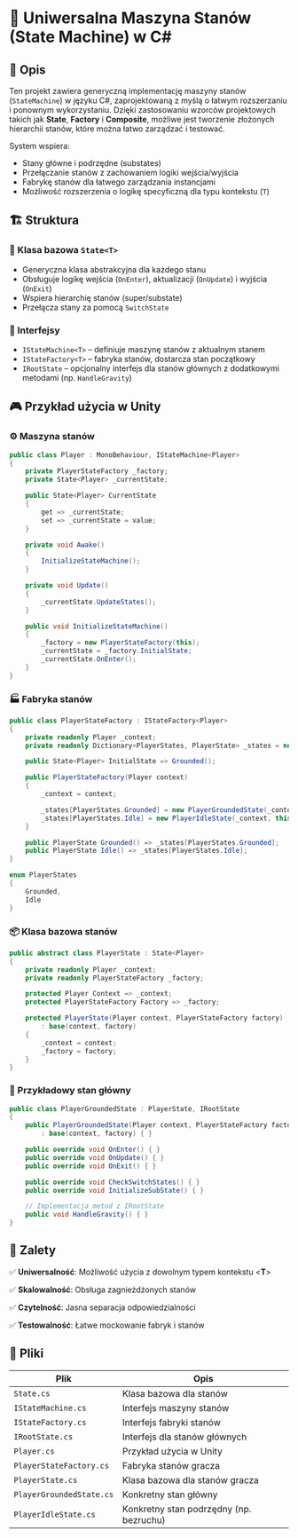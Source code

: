 # 🧠 Uniwersalna Maszyna Stanów (State Machine) w C#

## 📌 Opis

Ten projekt zawiera generyczną implementację maszyny stanów (`StateMachine`) w języku C#, zaprojektowaną z myślą o łatwym rozszerzaniu i ponownym wykorzystaniu. Dzięki zastosowaniu wzorców projektowych takich jak **State**, **Factory** i **Composite**, możliwe jest tworzenie złożonych hierarchii stanów, które można łatwo zarządzać i testować.

System wspiera:
- Stany główne i podrzędne (substates)
- Przełączanie stanów z zachowaniem logiki wejścia/wyjścia
- Fabrykę stanów dla łatwego zarządzania instancjami
- Możliwość rozszerzenia o logikę specyficzną dla typu kontekstu (`T`)

## 🏗️ Struktura

### 🔧 Klasa bazowa `State<T>`

- Generyczna klasa abstrakcyjna dla każdego stanu
- Obsługuje logikę wejścia (`OnEnter`), aktualizacji (`OnUpdate`) i wyjścia (`OnExit`)
- Wspiera hierarchię stanów (super/substate)
- Przełącza stany za pomocą `SwitchState`

### 🧬 Interfejsy

- `IStateMachine<T>` – definiuje maszynę stanów z aktualnym stanem
- `IStateFactory<T>` – fabryka stanów, dostarcza stan początkowy
- `IRootState` – opcjonalny interfejs dla stanów głównych z dodatkowymi metodami (np. `HandleGravity`)

## 🎮 Przykład użycia w Unity

### ⚙️ Maszyna stanów

```csharp
public class Player : MonoBehaviour, IStateMachine<Player>
{
    private PlayerStateFactory _factory;
    private State<Player> _currentState;

    public State<Player> CurrentState
    {
        get => _currentState;
        set => _currentState = value;
    }

    private void Awake()
    {
        InitializeStateMachine();
    }

    private void Update()
    {
        _currentState.UpdateStates();
    }

    public void InitializeStateMachine()
    {
        _factory = new PlayerStateFactory(this);
        _currentState = _factory.InitialState;
        _currentState.OnEnter();
    }
}
```

### 🏭 Fabryka stanów

```csharp
public class PlayerStateFactory : IStateFactory<Player>
{
    private readonly Player _context;
    private readonly Dictionary<PlayerStates, PlayerState> _states = new();

    public State<Player> InitialState => Grounded();

    public PlayerStateFactory(Player context)
    {
        _context = context;

        _states[PlayerStates.Grounded] = new PlayerGroundedState(_context, this);
        _states[PlayerStates.Idle] = new PlayerIdleState(_context, this);
    }

    public PlayerState Grounded() => _states[PlayerStates.Grounded];
    public PlayerState Idle() => _states[PlayerStates.Idle];
}

enum PlayerStates
{
    Grounded,
    Idle
}
```

### 📦 Klasa bazowa stanów

```csharp
public abstract class PlayerState : State<Player>
{
    private readonly Player _context;
    private readonly PlayerStateFactory _factory;

    protected Player Context => _context;
    protected PlayerStateFactory Factory => _factory;

    protected PlayerState(Player context, PlayerStateFactory factory)
        : base(context, factory)
    {
        _context = context;
        _factory = factory;
    }
}
```

### 🧩 Przykładowy stan główny

```csharp
public class PlayerGroundedState : PlayerState, IRootState
{
    public PlayerGroundedState(Player context, PlayerStateFactory factory)
        : base(context, factory) { }

    public override void OnEnter() { }
    public override void OnUpdate() { }
    public override void OnExit() { }

    public override void CheckSwitchStates() { }
    public override void InitializeSubState() { }

    // Implementacja metod z IRootState
    public void HandleGravity() { }
}

```

## 🚀 Zalety

✅ **Uniwersalność**: Możliwość użycia z dowolnym typem kontekstu <**T**>

✅ **Skalowalność**: Obsługa zagnieżdżonych stanów

✅ **Czytelność**: Jasna separacja odpowiedzialności

✅ **Testowalność**: Łatwe mockowanie fabryk i stanów

## 📁 Pliki

| Plik                     | Opis                                         |
|--------------------------|----------------------------------------------|
| `State.cs`               | Klasa bazowa dla stanów                      |
| `IStateMachine.cs`       | Interfejs maszyny stanów                     |
| `IStateFactory.cs`       | Interfejs fabryki stanów                     |
| `IRootState.cs`          | Interfejs dla stanów głównych                |
| `Player.cs`              | Przykład użycia w Unity                      |
| `PlayerStateFactory.cs`  | Fabryka stanów gracza                        |
| `PlayerState.cs`         | Klasa bazowa dla stanów gracza               |
| `PlayerGroundedState.cs` | Konkretny stan główny                        |
| `PlayerIdleState.cs`     | Konkretny stan podrzędny (np. bezruchu)      |


